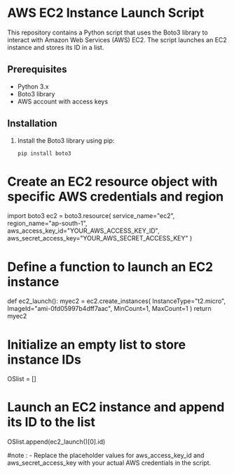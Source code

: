 # AWS EC2 Instance Launch Script

This repository contains a Python script that uses the Boto3 library to interact with Amazon Web Services (AWS) EC2. The script launches an EC2 instance and stores its ID in a list.

## Prerequisites

- Python 3.x
- Boto3 library
- AWS account with access keys

## Installation

1. Install the Boto3 library using pip:
   ```bash
   pip install boto3

# Create an EC2 resource object with specific AWS credentials and region
   import boto3
   ec2 = boto3.resource(
    service_name="ec2",
    region_name="ap-south-1",
    aws_access_key_id="YOUR_AWS_ACCESS_KEY_ID",
    aws_secret_access_key="YOUR_AWS_SECRET_ACCESS_KEY"
)

# Define a function to launch an EC2 instance
   def ec2_launch():
    myec2 = ec2.create_instances(
        InstanceType="t2.micro",
        ImageId="ami-0fd05997b4dff7aac",
        MinCount=1,
        MaxCount=1
    )
    return myec2


# Initialize an empty list to store instance IDs
   OSlist = []

# Launch an EC2 instance and append its ID to the list
   OSlist.append(ec2_launch()[0].id)

#note : -
Replace the placeholder values for aws_access_key_id and aws_secret_access_key with your actual AWS credentials in the script.
